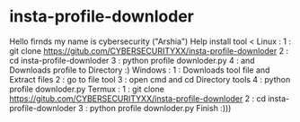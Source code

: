 # insta-profile-downloder
Hello firnds my name is cybersecurity ("Arshia")  Help install tool &lt;   Linux :   1 : git clone https://gitub.com/CYBERSECURITYXX/insta-profile-downloder  2 : cd insta-profile-downloder   3 : python profile downloder.py   4 : and Downloads profile to Directory :)  Windows :  1 : Downloads tool file and Extract files   2 : go to file tool   3 : open cmd and cd Directory tools  4 : python profile downloder.py    Termux :   1 : git clone https://gitub.com/CYBERSECURITYXX/insta-profile-downloder  2 : cd insta-profile-downloder   3 : python profile downloder.py  Finish :))) 
